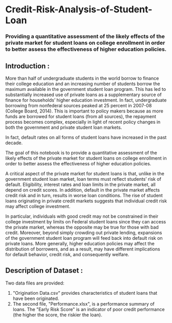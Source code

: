 # Credit-Risk-Analysis-of-Student-Loan
### Providing a quantitative assessment of the likely effects of the private market for student loans on college enrollment in order to better assess the effectiveness of higher education policies.


## Introduction :
More than half of undergraduate students in the world borrow to finance their college education and an increasing number of students borrow the maximum available in the government student loan program. This has led to substantially increased use of private loans as a supplementary source of finance for households’ higher education investment. In fact, undergraduate borrowing from nonfederal sources peaked at 25 percent in 2007-08 (College Board, 2014). This is important to policy makers because as more funds are borrowed for student loans (from all sources), the repayment process becomes complex, especially in light of recent policy changes in both the government and private student loan markets.

In fact, default rates on all forms of student loans have increased in the past decade. 

The goal of this notebook is to provide a quantitative assessment of the likely effects of the private market for student loans on college enrollment in order to better assess the effectiveness of higher education policies.

A critical aspect of the private market for student loans is that, unlike in the government student loan market, loan terms must reflect students’ risk of default. Eligibility, interest rates and loan limits in the private market, all depend on credit scores. In addition, default in the private market affects credit risk and in turn, results in worse loan conditions. The rise of student loans originating in private credit markets suggests that individual credit risk may affect college investment.

In particular, individuals with good credit may not be constrained in their college investment by limits on Federal student loans since they can access the private market, whereas the opposite may be true for those with bad credit. Moreover, beyond simply crowding out private lending, expansions of the government student loan program will feed back into default risk on private loans. More generally, higher education policies may affect the distribution of borrowers, and as a result, may have different implications for default behavior, credit risk, and consequently welfare.

## Description of Dataset :
Two data files are provided:

  1. "Origination Data.csv" provides characteristics of student loans that have been originated.
  2. The second file, "Performance.xlsx", is a performance summary of loans. The "Early Risk Score" is an indicator of poor credit performance (the higher the score, the riskier the loan).
